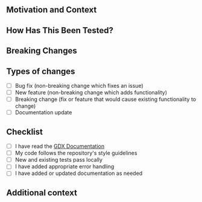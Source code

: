 <!-- Provide a brief summary of your changes -->

## Motivation and Context

<!-- Why is this change needed? What problem does it solve? -->

## How Has This Been Tested?

<!-- Have you tested this in a real application? Which scenarios were tested? -->

## Breaking Changes

<!-- Will users need to update their code or configurations? -->

## Types of changes

<!-- What types of changes does your code introduce? Put an `x` in all the boxes that apply: -->

- [ ] Bug fix (non-breaking change which fixes an issue)
- [ ] New feature (non-breaking change which adds functionality)
- [ ] Breaking change (fix or feature that would cause existing functionality to change)
- [ ] Documentation update

## Checklist

<!-- Go over all the following points, and put an `x` in all the boxes that apply. -->

- [ ] I have read the [GDX Documentation](https://modelcontextprotocol.io)
- [ ] My code follows the repository's style guidelines
- [ ] New and existing tests pass locally
- [ ] I have added appropriate error handling
- [ ] I have added or updated documentation as needed

## Additional context

<!-- Add any other context, implementation notes, or design decisions -->
